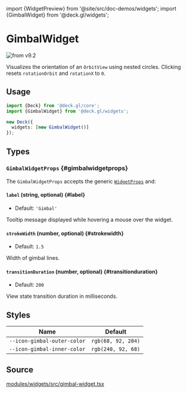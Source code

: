 import {WidgetPreview} from '@site/src/doc-demos/widgets';
import {GimbalWidget} from '@deck.gl/widgets';

# GimbalWidget

<img src="https://img.shields.io/badge/from-v9.2-green.svg?style=flat-square" alt="from v9.2" />

Visualizes the orientation of an `OrbitView` using nested circles. Clicking resets `rotationOrbit` and `rotationX` to `0`.

## Usage

<WidgetPreview cls={GimbalWidget}/>

```ts
import {Deck} from '@deck.gl/core';
import {GimbalWidget} from '@deck.gl/widgets';

new Deck({
  widgets: [new GimbalWidget()]
});
```

## Types

### `GimbalWidgetProps` {#gimbalwidgetprops}

The `GimbalWidgetProps` accepts the generic [`WidgetProps`](../core/widget.md#widgetprops) and:

#### `label` (string, optional) {#label}

* Default: `'Gimbal'`

Tooltip message displayed while hovering a mouse over the widget.

#### `strokeWidth` (number, optional) {#strokewidth}

* Default: `1.5`

Width of gimbal lines.

#### `transitionDuration` (number, optional) {#transitionduration}

* Default: `200`

View state transition duration in milliseconds.

## Styles

| Name | Default |
| ---- | ------- |
| `--icon-gimbal-outer-color` | `rgb(68, 92, 204)` |
| `--icon-gimbal-inner-color` | `rgb(240, 92, 68)` |

## Source

[modules/widgets/src/gimbal-widget.tsx](https://github.com/visgl/deck.gl/tree/master/modules/widgets/src/gimbal-widget.tsx)
